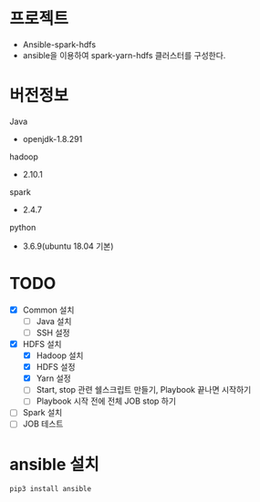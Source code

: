 # 프로젝트
- Ansible-spark-hdfs
- ansible을 이용하여 spark-yarn-hdfs 클러스터를 구성한다.


# 버전정보
Java
- openjdk-1.8.291

hadoop
- 2.10.1

spark
- 2.4.7

python
- 3.6.9(ubuntu 18.04 기본)
# TODO
- [x] Common 설치
    - [ ] Java 설치
    - [ ] SSH 설정
- [x] HDFS 설치
    - [x] Hadoop 설치
    - [x] HDFS 설정
    - [x] Yarn 설정 
    - [ ] Start, stop 관련 쉘스크립트 만들기, Playbook 끝나면 시작하기
    - [ ] Playbook 시작 전에 전체 JOB stop 하기
- [ ] Spark 설치
- [ ] JOB 테스트

# ansible 설치
`pip3 install ansible`









